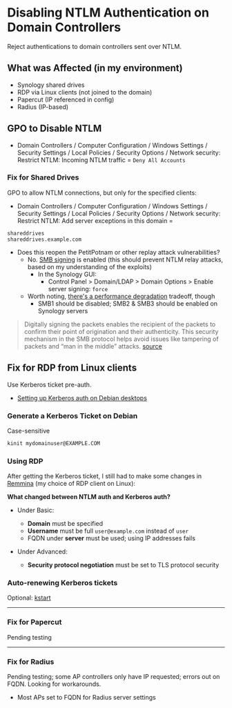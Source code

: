 # Disabling NTLM Authentication on Domain Controllers

Reject authentications to domain controllers sent over NTLM.

## What was Affected (in my environment)

- Synology shared drives
- RDP via Linux clients (not joined to the domain)
- Papercut (IP referenced in config)
- Radius (IP-based)

## GPO to Disable NTLM

- Domain Controllers / Computer Configuration / Windows Settings / Security Settings / Local Policies / Security Options / Network security: Restrict NTLM: Incoming NTLM traffic = `Deny All Accounts`

### Fix for Shared Drives

GPO to allow NTLM connections, but only for the specified clients:

- Domain Controllers / Computer Configuration / Windows Settings / Security Settings / Local Policies / Security Options / Network security: Restrict NTLM: Add server exceptions in this domain =

```text
shareddrives
shareddrives.example.com
```

- Does this reopen the PetitPotnam or other replay attack vulnerabilities?
  - No. [SMB signing](https://kb.synology.com/en-global/DSM/tutorial/enable_smb_signing) is enabled (this should prevent NTLM relay attacks, based on my understanding of the exploits)
    - In the Synology GUI:
      - Control Panel > Domain/LDAP > Domain Options > Enable server signing: `force`
  - Worth noting, [there's a performance degradation](https://docs.microsoft.com/en-us/archive/blogs/josebda/the-basics-of-smb-signing-covering-both-smb1-and-smb2) tradeoff, though
    - SMB1 should be disabled; SMB2 & SMB3 should be enabled on Synology servers

> Digitally signing the packets enables the recipient of the packets to confirm their point of origination and their authenticity. This security mechanism in the SMB protocol helps avoid issues like tampering of packets and “man in the middle” attacks. [source](https://docs.microsoft.com/en-us/archive/blogs/josebda/the-basics-of-smb-signing-covering-both-smb1-and-smb2)

## Fix for RDP from Linux clients

Use Kerberos ticket pre-auth.

- [Setting up Kerberos auth on Debian desktops](https://github.com/angela-d/brain-dump/blob/master/sysadmin/ansible/windows-hosts-setup.md#kerberos-setup-on-the-debianlocal-machine)

### Generate a Kerberos Ticket on Debian

Case-sensitive

```bash
kinit mydomainuser@EXAMPLE.COM
```

### Using RDP

After getting the Kerberos ticket, I still had to make some changes in [Remmina](https://remmina.org/) (my choice of RDP client on Linux):

**What changed between NTLM auth and Kerberos auth?**

- Under Basic:

  - **Domain** must be specified
  - **Username** must be full `user@example.com` instead of `user`
  - FQDN under **server** must be used; using IP addresses fails

- Under Advanced:
  - **Security protocol negotiation** must be set to TLS protocol security

### Auto-renewing Kerberos tickets

Optional: [kstart](https://packages.debian.org/sid/kstart)

---

### Fix for Papercut

Pending testing

---

### Fix for Radius

Pending testing; some AP controllers only have IP requested; errors out on FQDN. Looking for workarounds.

- Most APs set to FQDN for Radius server settings
